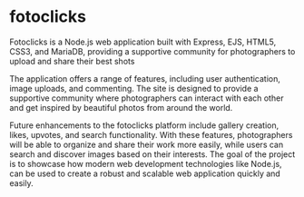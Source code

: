 # fotoclicks
Fotoclicks is a Node.js web application built with Express, EJS, HTML5, CSS3, and MariaDB, providing a supportive community for photographers to upload and share their best shots

The application offers a range of features, including user authentication, image uploads, and commenting. The site is designed to provide a supportive community where photographers can interact with each other and get inspired by beautiful photos from around the world.

Future enhancements to the fotoclicks platform include gallery creation, likes, upvotes, and search functionality. With these features, photographers will be able to organize and share their work more easily, while users can search and discover images based on their interests. The goal of the project is to showcase how modern web development technologies like Node.js, can be used to create a robust and scalable web application quickly and easily.
